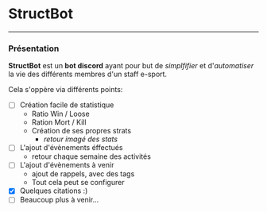 # StructBot
*****
### Présentation

**StructBot** est un **bot discord** ayant pour but de *simplfifier* et d'*automatiser* la vie des différents membres d'un staff e-sport.

Cela s'oppère via différents points:

* [ ] Création facile de statistique 
    * Ratio Win / Loose 
    * Ration Mort / Kill
    * Création de ses propres strats
      * *retour imagé des stats* 
* [ ] L'ajout d'évènements éffectués
    * retour chaque semaine des activités
* [ ] L'ajout d'évènements à venir
    * ajout de rappels, avec des tags 
    * Tout cela peut se configurer
* [X] Quelques citations :)
* [ ] Beaucoup plus à venir...
